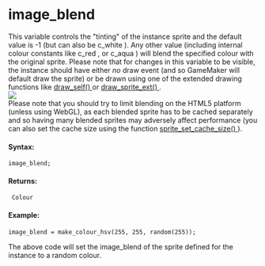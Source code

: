 # image_blend

This variable controls the "tinting" of the instance sprite and the
default value is -1 (but can also be c_white ). Any other value
(including internal colour constants like c_red , or c_aqua ) will blend
the specified colour with the original sprite. Please note that for
changes in this variable to be visible, the instance should have either
*no* draw event (and so GameMaker will default draw the sprite) or be
drawn using one of the extended drawing functions like [ draw_self()
](../../../Drawing/Sprites_And_Tiles/draw_self) or [
draw_sprite_ext()
](../../../Drawing/Sprites_And_Tiles/draw_sprite_ext) .  
![](https://gms.magecorn.com/Manual/assets/Images/Scripting_Reference/GML/Reference/Sprites/blend_image.png)  
Please note that you should try to limit blending on the HTML5 platform
(unless using WebGL), as each blended sprite has to be cached separately
and so having many blended sprites may adversely affect performance (you
can also set the cache size using the function [ sprite_set_cache_size()
](../Sprite_Manipulation/sprite_set_cache_size) ).

#### Syntax:

``` gml
image_blend;
```

#### Returns:

``` gml
 Colour
```

#### Example:

``` gml
image_blend = make_colour_hsv(255, 255, random(255));
```

The above code will set the image_blend of the sprite defined for the
instance to a random colour.
